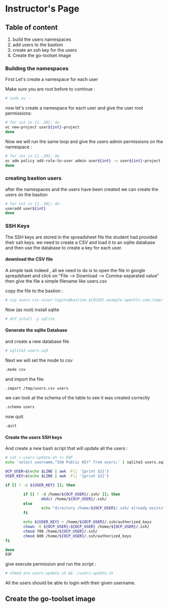 # Instructor's Page

## Table of content

1. build the users namespaces 
2. add users to the bastion
3. create an ssh key for the users
4. Create the go-toolset image


### Building the namespaces

First Let's create a namespace for each user 

Make sure you are root before to continue :

```bash
# sudo su -
```

now let's create a namespace for each user and give the user root permissions:

```bash
# for int in {1..30}; do
oc new-project user${int}-project
done
```

Now we will run the same loop and give the users admin permissions on the namespace :

```bash
# for int in {1..30}; do
oc adm policy add-role-to-user admin user${int} -n user${int}-project
done
```

### creating bastion users

after the namespaces and the users have been created we can create the users on the bastion

```bash
# for int in {1..30}; do
useradd user${int}
done
```

### SSH Keys

The SSH keys are stored in the spreadsheet file the student had provided their ssh keys.
we need to create a CSV and load it to an sqlite database and then use the database to create a key
for each user.

#### download the CSV file 

A simple task indeed , all we need to do is to open the file in google spreadsheet and click on "File --> Download --> Comma-separated value"
then give the file a simple filename like users.csv

copy the file to the bastion :
```bash
# scp users.csv <user-login>@bastion.${GUID}.example.opentlc.com:/tmp/
```

Now (as root) install sqlite
```bash
# dnf intall -y sqlite
```

#### Generate the sqlite Database

and create a new database file
```bash
# sqlite3 users.sq3
```

Next we will set the mode to csv
```bash
.mode csv
```

and import the file:
```bash
.import /tmp/users.csv users
```

we can look at the schema of the table to see it was created correctly 
```bash
.schema users
```

now quit.
```bash
.quit
```

#### Create the users SSH keys

And create a new bash script that will update all the users :
```bash
# cat > users-update.sh << EOF
echo 'select username,"SSH Public KEY" from users;' | sqlite3 users.sq3 | while read LINE; do

OCP_USER=$(echo $LINE | awk -F\| '{print $1}')
USER_KEY=$(echo $LINE | awk -F\| '{print $2}')

if [[ ! -z ${USER_KEY} ]]; then

        if [[ ! -d /home/${OCP_USER}/.ssh/ ]]; then
                mkdir /home/${OCP_USER}/.ssh/
        else
                echo "directory /home/${OCP_USER}/.ssh/ already exists"
        fi

        echo ${USER_KEY} > /home/${OCP_USER}/.ssh/authorized_keys
        chown -R ${OCP_USER}:${OCP_USER} /home/${OCP_USER}/.ssh/
        chmod 700 /home/${OCP_USER}/.ssh/
        chmod 600 /home/${OCP_USER}/.ssh/authorized_keys
fi

done
EOF
```

give execute permission and run the script :
```bash
# chmod a+x users-update.sh && ./users-update.sh
```

All the users should be able to login with their given username.

## Create the go-toolset image


